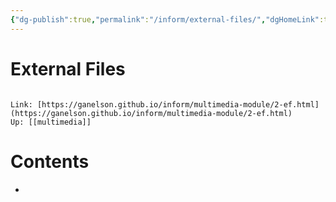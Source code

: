 ```yaml
---
{"dg-publish":true,"permalink":"/inform/external-files/","dgHomeLink":true,"dgPassFrontmatter":false}
---
```


# External Files
```ad-info

Link: [https://ganelson.github.io/inform/multimedia-module/2-ef.html](https://ganelson.github.io/inform/multimedia-module/2-ef.html)
Up: [[multimedia]]
```

# Contents
- 